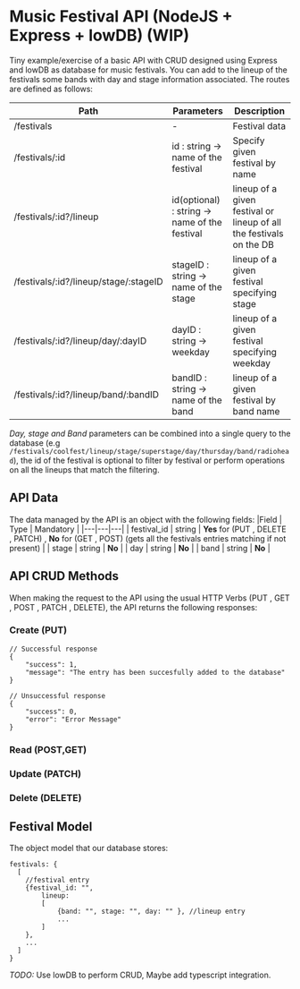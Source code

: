# Music Festival API (NodeJS + Express + lowDB) (WIP)

Tiny example/exercise of a basic API with CRUD designed using Express and lowDB as database for music festivals. You can add to the lineup of the festivals some bands with day and stage information associated. The routes are defined as follows:

| Path  | Parameters  | Description  |
|---|---|---|
| /festivals  | -   | Festival data   |
| /festivals/:id  | id : string -> name of the festival   | Specify given festival by name   |
| /festivals/:id?/lineup   | id(optional) : string -> name of the festival   |  lineup of a given festival or lineup of all the festivals on the DB  |
| /festivals/:id?/lineup/stage/:stageID  | stageID : string -> name of the stage   | lineup of a given festival specifying stage   |
| /festivals/:id?/lineup/day/:dayID   | dayID : string -> weekday   | lineup of a given festival specifying weekday   |
| /festivals/:id?/lineup/band/:bandID   | bandID : string -> name of the band   | lineup of a given festival by band name   |

*Day, stage and Band* parameters can be combined into a single query to the database (e.g `/festivals/coolfest/lineup/stage/superstage/day/thursday/band/radiohead`), the id of the festival is optional to filter by festival or perform operations on all the lineups that match the filtering.

## API Data
The data managed by the API is an object with the following fields:
|Field  | Type  | Mandatory  |
|---|---|---|
| festival_id  | string   | **Yes** for (PUT , DELETE , PATCH) , **No** for (GET , POST) (gets all the festivals entries matching if not present)   |
| stage  | string   | **No**   |
| day   | string   |  **No**  |
| band  | string   | **No**   |

## API CRUD Methods
When making the request to the API using the usual HTTP Verbs (PUT , GET , POST , PATCH , DELETE), the API returns the following responses:

### Create (PUT)
```
// Successful response
{
    "success": 1,
    "message": "The entry has been succesfully added to the database"
}
 
// Unsuccessful response
{
    "success": 0,
    "error": "Error Message"
}
```
### Read (POST,GET)
### Update (PATCH)
### Delete (DELETE)

## Festival Model
The object model that our database stores:
```
festivals: {
  [
    //festival entry
    {festival_id: "", 
        lineup: 
        [
            {band: "", stage: "", day: "" }, //lineup entry
            ...
        ]
    },
    ...  
  ]
}
```

*TODO:* Use lowDB to perform CRUD, Maybe add typescript integration.
